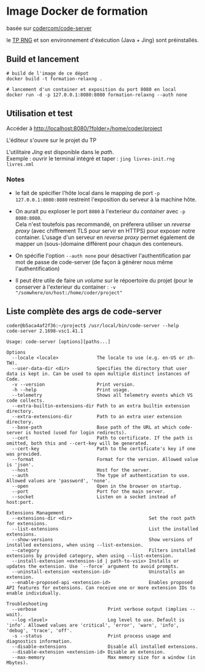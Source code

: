 # Image Docker de formation

basée sur [codercom/code-server](https://github.com/cdr/code-server)

le [TP RNG](https://github.com/jimetevenard/TP-RelaxNg.git) et son environnement d'éxécution (Java + Jing) sont préinstallés.

## Build et lancement

````
# build de l'image de ce dépot
docker build -t formation-relaxng .

# lancement d'un container et exposition du port 8080 en local
docker run -d -p 127.0.0.1:8080:8080 formation-relaxng --auth none
````

## Utilisation et test

Accéder à <http://localhost:8080/?folder=/home/coder/project>

L'éditeur s'ouvre sur le projet du TP

L'utilitaire *Jing* est disponible dans le *path*.  
Exemple : ouvrir le terminal intégré et taper : `jing livres-init.rng livres.xml`

### Notes

* le fait de spécifier l'hôte local dans le mapping de port `-p 127.0.0.1:8080:8080` restreint l'exposition du serveur à la machine hôte.

* On aurait pu exploser le port `8080` à l'exterieur du *container* avec `-p 8080:8080`.  
Cela n'est toutefois pas recommandé, on préferera utiliser un *reverse proxy* (avec chiffrement TLS pour servir en HTTPS) pour exposer notre container. L'usage d'un serveur en *reverse proxy* permet également de mapper un (sous-)domaine différent pour chaqun des conteneurs.

* On spécifie l'option `--auth none` pour désactiver l'authentification par mot de passe de code-server (de façon à générer nous même l'authentification)

* Il peut être utile de faire un *volume* sur le répoertoire du projet (pour le conserver à l'exterieur du container : `-v "/somwhere/on/host:/home/coder/project"`



## Liste complète des args de code-server

````
coder@b5aca4af2f36:~/project$ /usr/local/bin/code-server --help
code-server 2.1698-vsc1.41.1

Usage: code-server [options][paths...]

Options
  --locale <locale>              The locale to use (e.g. en-US or zh-TW).
  --user-data-dir <dir>          Specifies the directory that user data is kept in. Can be used to open multiple distinct instances of Code.
  -v --version                   Print version.
  -h --help                      Print usage.
  --telemetry                    Shows all telemetry events which VS code collects.
  --extra-builtin-extensions-dir Path to an extra builtin extension directory.
  --extra-extensions-dir         Path to an extra user extension directory.
  --base-path                    Base path of the URL at which code-server is hosted (used for login redirects).
  --cert                         Path to certificate. If the path is omitted, both this and --cert-key will be generated.
  --cert-key                     Path to the certificate's key if one was provided.
  --format                       Format for the version. Allowed value is 'json'.
  --host                         Host for the server.
  --auth                         The type of authentication to use. Allowed values are 'password', 'none'.
  --open                         Open in the browser on startup.
  --port                         Port for the main server.
  --socket                       Listen on a socket instead of host:port.

Extensions Management
  --extensions-dir <dir>                            Set the root path for extensions.
  --list-extensions                                 List the installed extensions.
  --show-versions                                   Show versions of installed extensions, when using --list-extension.
  --category                                        Filters installed extensions by provided category, when using --list-extension.
  --install-extension <extension-id | path-to-vsix> Installs or updates the extension. Use `--force` argument to avoid prompts.
  --uninstall-extension <extension-id>              Uninstalls an extension.
  --enable-proposed-api <extension-id>              Enables proposed API features for extensions. Can receive one or more extension IDs to enable individually.

Troubleshooting
  --verbose                          Print verbose output (implies --wait).
  --log <level>                      Log level to use. Default is 'info'. Allowed values are 'critical', 'error', 'warn', 'info', 'debug', 'trace', 'off'.
  -s --status                        Print process usage and diagnostics information.
  --disable-extensions               Disable all installed extensions.
  --disable-extension <extension-id> Disable an extension.
  --max-memory                       Max memory size for a window (in Mbytes).
````

